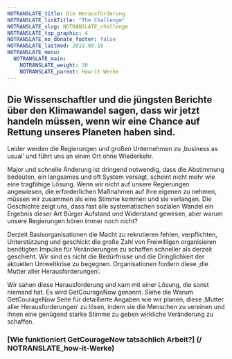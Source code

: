 ```yaml
---
NOTRANSLATE_title: Die Herausforderung
NOTRANSLATE_linkTitle: "The Challenge"
NOTRANSLATE_slug: NOTRANSLATE_challenge
NOTRANSLATE_top_graphic: 4
NOTRANSLATE_no_donate_footer: false
NOTRANSLATE_lastmod: 2019.09.18
NOTRANSLATE_menu:
  NOTRANSLATE_main:
    NOTRANSLATE_weight: 30
    NOTRANSLATE_parent: How-it-Werke
---
```


## Die Wissenschaftler und die jüngsten Berichte über den Klimawandel sagen, dass wir jetzt handeln müssen, wenn wir eine Chance auf Rettung unseres Planeten haben sind.

Leider werden die Regierungen und großen Unternehmen zu ‚business as usual‘ und führt uns an einen Ort ohne Wiederkehr.

Major und schnelle Änderung ist dringend notwendig, dass die Abstimmung bedeuten, ein langsames und oft System versagt, scheint nicht mehr wie eine tragfähige Lösung. Wenn wir nicht auf unsere Regierungen angewiesen, die erforderlichen Maßnahmen auf ihre eigenen zu nehmen, müssen wir zusammen als eine Stimme kommen und sie verlangen. Die Geschichte zeigt uns, dass fast alle systematischen sozialen Wandel ein Ergebnis dieser Art Bürger Aufstand und Widerstand gewesen, aber warum unsere Regierungen hören immer noch nicht?

Derzeit Basisorganisationen die Macht zu rekrutieren fehlen, verpflichten, Unterstützung und geschickt die große Zahl von Freiwilligen organisieren benötigten Impulse für Veränderungen zu schaffen schneller als derzeit geschieht. Wir sind es nicht die Bedürfnisse und die Dringlichkeit der aktuellen Umweltkrise zu begegnen. Organisationen fordern diese ‚die Mutter aller Herausforderungen‘.

Wir sahen diese Herausforderung und kam mit einer Lösung, die sonst niemand hat. Es wird GetCourageNow genannt. Siehe die Warum GetCourageNow Seite für detaillierte Angaben wie wir planen, diese ‚Mutter aller Herausforderungen‘ zu lösen, indem sie die Menschen zu vereinen und ihnen eine genügend starke Stimme zu geben wirkliche Veränderung zu schaffen.

### [Wie funktioniert GetCourageNow tatsächlich Arbeit?] (/ NOTRANSLATE_how-it-Werke)